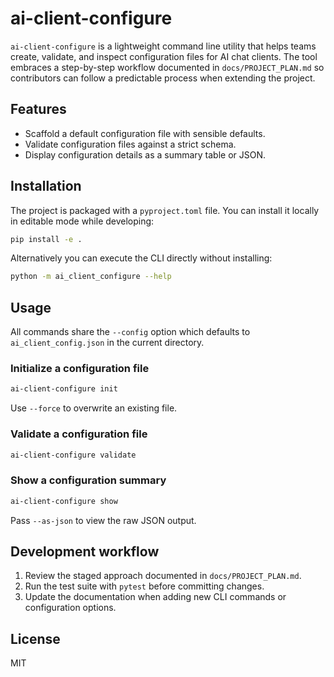 # ai-client-configure

`ai-client-configure` is a lightweight command line utility that helps teams create,
validate, and inspect configuration files for AI chat clients. The tool embraces a
step-by-step workflow documented in `docs/PROJECT_PLAN.md` so contributors can follow
a predictable process when extending the project.

## Features

- Scaffold a default configuration file with sensible defaults.
- Validate configuration files against a strict schema.
- Display configuration details as a summary table or JSON.

## Installation

The project is packaged with a `pyproject.toml` file. You can install it locally in
editable mode while developing:

```bash
pip install -e .
```

Alternatively you can execute the CLI directly without installing:

```bash
python -m ai_client_configure --help
```

## Usage

All commands share the `--config` option which defaults to `ai_client_config.json` in
the current directory.

### Initialize a configuration file

```bash
ai-client-configure init
```

Use `--force` to overwrite an existing file.

### Validate a configuration file

```bash
ai-client-configure validate
```

### Show a configuration summary

```bash
ai-client-configure show
```

Pass `--as-json` to view the raw JSON output.

## Development workflow

1. Review the staged approach documented in `docs/PROJECT_PLAN.md`.
2. Run the test suite with `pytest` before committing changes.
3. Update the documentation when adding new CLI commands or configuration options.

## License

MIT
